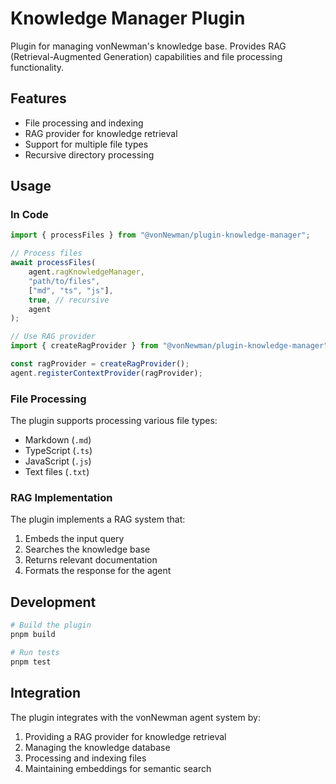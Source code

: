 # Knowledge Manager Plugin

Plugin for managing vonNewman's knowledge base. Provides RAG (Retrieval-Augmented Generation) capabilities and file processing functionality.

## Features

- File processing and indexing
- RAG provider for knowledge retrieval
- Support for multiple file types
- Recursive directory processing

## Usage

### In Code

```typescript
import { processFiles } from "@vonNewman/plugin-knowledge-manager";

// Process files
await processFiles(
    agent.ragKnowledgeManager,
    "path/to/files",
    ["md", "ts", "js"],
    true, // recursive
    agent
);

// Use RAG provider
import { createRagProvider } from "@vonNewman/plugin-knowledge-manager";

const ragProvider = createRagProvider();
agent.registerContextProvider(ragProvider);
```

### File Processing

The plugin supports processing various file types:
- Markdown (`.md`)
- TypeScript (`.ts`)
- JavaScript (`.js`)
- Text files (`.txt`)

### RAG Implementation

The plugin implements a RAG system that:
1. Embeds the input query
2. Searches the knowledge base
3. Returns relevant documentation
4. Formats the response for the agent

## Development

```bash
# Build the plugin
pnpm build

# Run tests
pnpm test
```

## Integration

The plugin integrates with the vonNewman agent system by:
1. Providing a RAG provider for knowledge retrieval
2. Managing the knowledge database
3. Processing and indexing files
4. Maintaining embeddings for semantic search 